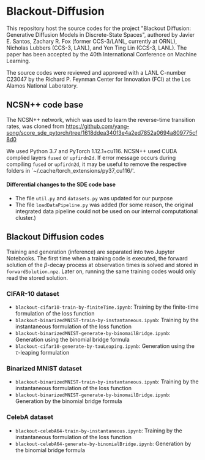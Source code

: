 # Blackout-Diffusion

This repository host the source codes for the project "Blackout Diffusion: Generative Diffusion Models in Discrete-State Spaces", authored by Javier E. Santos, Zachary R. Fox (former CCS-3/LANL, currently at ORNL), Nicholas Lubbers (CCS-3, LANL), and Yen Ting Lin (CCS-3, LANL). The paper has been accepted by the 40th International Conference on Machine Learning. 

The source codes were reviewed and approved with a LANL C-number C23047 by the Richard P. Feynman Center for Innovation (FCI) at the Los Alamos National Laboratory.

## NCSN++ code base
The NCSN++ network, which was used to learn the reverse-time transition rates, was cloned from https://github.com/yang-song/score_sde_pytorch/tree/1618ddea340f3e4a2ed7852a0694a809775cf8d0

We used Python 3.7 and PyTorch 1.12.1+cu116.
NCSN++ used CUDA complied layers `fused` or `upfirdn2d`.
If error message occurs during compiling `fused` or `upfirdn2d`, it may be useful to remove the respective folders in `~/.cache/torch_extensions/py37_cu116/'. 

#### Differential changes to the SDE code base
- The file `util.py` and `datasets.py` was updated for our purpose 
- The file `loadDataPipeline.py` was added (for some reason, the original integrated data pipeline could not be used on our internal computational cluster.)

## Blackout Diffusion codes

Training and generation (inference) are separated into two Jupyter Notebooks. The first time when a training code is executed, the forward solution of the $\beta$-decay process at observation times is solved and stored in `forwardSolution.npz`. Later on, running the same training codes would only read the stored solution.

### CIFAR-10 dataset
- `blackout-cifar10-train-by-finiteTime.ipynb`:  Training by the finite-time formulation of the loss function
- `blackout-binarizedMNIST-train-by-instantaneous.ipynb`:  Training by the instantaneous formulation of the loss function
- `blackout-binarizedMNIST-generate-by-binomailBridge.ipynb`:  Generation using the binomial bridge formula
- `blackout-cifar10-generate-by-tauLeaping.ipynb`:  Generation using the $\tau$-leaping formulation

### Binarized MNIST dataset
- `blackout-binarizedMNIST-train-by-instantaneous.ipynb`:  Training by the instantaneous formulation of the loss function
- `blackout-binarizedMNIST-generate-by-binomailBridge.ipynb`:  Generation by the binomial bridge formula

### CelebA dataset
- `blackout-celebA64-train-by-instantaneous.ipynb`:  Training by the instantaneous formulation of the loss function
- `blackout-celebA64-generate-by-binomialBridge.ipynb`:  Generation by the binomial bridge formula




